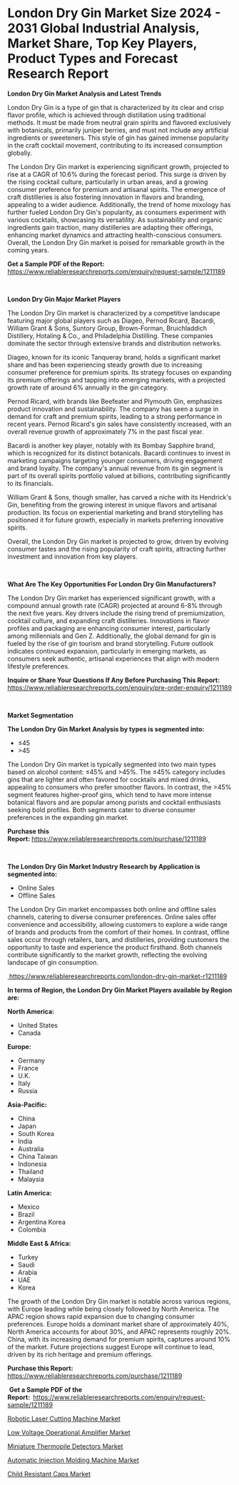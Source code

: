 <p><h1>London Dry Gin Market Size 2024 - 2031 Global Industrial Analysis, Market Share, Top Key Players, Product Types and Forecast Research Report</h1></p><p><strong>London Dry Gin Market Analysis and Latest Trends</strong></p>
<p><p>London Dry Gin is a type of gin that is characterized by its clear and crisp flavor profile, which is achieved through distillation using traditional methods. It must be made from neutral grain spirits and flavored exclusively with botanicals, primarily juniper berries, and must not include any artificial ingredients or sweeteners. This style of gin has gained immense popularity in the craft cocktail movement, contributing to its increased consumption globally.</p><p>The London Dry Gin market is experiencing significant growth, projected to rise at a CAGR of 10.6% during the forecast period. This surge is driven by the rising cocktail culture, particularly in urban areas, and a growing consumer preference for premium and artisanal spirits. The emergence of craft distilleries is also fostering innovation in flavors and branding, appealing to a wider audience. Additionally, the trend of home mixology has further fueled London Dry Gin's popularity, as consumers experiment with various cocktails, showcasing its versatility. As sustainability and organic ingredients gain traction, many distilleries are adapting their offerings, enhancing market dynamics and attracting health-conscious consumers. Overall, the London Dry Gin market is poised for remarkable growth in the coming years.</p></p>
<p><strong>Get a Sample PDF of the Report:&nbsp;</strong> <a href="https://www.reliableresearchreports.com/enquiry/request-sample/1211189?utm_campaign=24&utm_medium=2&utm_source=Github&utm_content=ia&utm_term=05102024&utm_id=london-dry-gin">https://www.reliableresearchreports.com/enquiry/request-sample/1211189</a></p>
<p>&nbsp;</p>
<p><strong>London Dry Gin Major Market Players</strong></p>
<p><p>The London Dry Gin market is characterized by a competitive landscape featuring major global players such as Diageo, Pernod Ricard, Bacardi, William Grant & Sons, Suntory Group, Brown-Forman, Bruichladdich Distillery, Hotaling & Co., and Philadelphia Distilling. These companies dominate the sector through extensive brands and distribution networks.</p><p>Diageo, known for its iconic Tanqueray brand, holds a significant market share and has been experiencing steady growth due to increasing consumer preference for premium spirits. Its strategy focuses on expanding its premium offerings and tapping into emerging markets, with a projected growth rate of around 6% annually in the gin category.</p><p>Pernod Ricard, with brands like Beefeater and Plymouth Gin, emphasizes product innovation and sustainability. The company has seen a surge in demand for craft and premium spirits, leading to a strong performance in recent years. Pernod Ricard's gin sales have consistently increased, with an overall revenue growth of approximately 7% in the past fiscal year.</p><p>Bacardi is another key player, notably with its Bombay Sapphire brand, which is recognized for its distinct botanicals. Bacardi continues to invest in marketing campaigns targeting younger consumers, driving engagement and brand loyalty. The company's annual revenue from its gin segment is part of its overall spirits portfolio valued at billions, contributing significantly to its financials.</p><p>William Grant & Sons, though smaller, has carved a niche with its Hendrick's Gin, benefiting from the growing interest in unique flavors and artisanal production. Its focus on experiential marketing and brand storytelling has positioned it for future growth, especially in markets preferring innovative spirits.</p><p>Overall, the London Dry Gin market is projected to grow, driven by evolving consumer tastes and the rising popularity of craft spirits, attracting further investment and innovation from key players.</p></p>
<p>&nbsp;</p>
<p><strong>What Are The Key Opportunities For London Dry Gin Manufacturers?</strong></p>
<p><p>The London Dry Gin market has experienced significant growth, with a compound annual growth rate (CAGR) projected at around 6-8% through the next five years. Key drivers include the rising trend of premiumization, cocktail culture, and expanding craft distilleries. Innovations in flavor profiles and packaging are enhancing consumer interest, particularly among millennials and Gen Z. Additionally, the global demand for gin is fueled by the rise of gin tourism and brand storytelling. Future outlook indicates continued expansion, particularly in emerging markets, as consumers seek authentic, artisanal experiences that align with modern lifestyle preferences.</p></p>
<p><strong>Inquire or Share Your Questions If Any Before Purchasing This Report:</strong> <a href="https://www.reliableresearchreports.com/enquiry/pre-order-enquiry/1211189?utm_campaign=24&utm_medium=2&utm_source=Github&utm_content=ia&utm_term=05102024&utm_id=london-dry-gin">https://www.reliableresearchreports.com/enquiry/pre-order-enquiry/1211189</a></p>
<p>&nbsp;</p>
<p><strong>Market Segmentation</strong></p>
<p><strong>The London Dry Gin Market Analysis by types is segmented into:</strong></p>
<p><ul><li>≤45</li><li>>45</li></ul></p>
<p><p>The London Dry Gin market is typically segmented into two main types based on alcohol content: ≤45% and >45%. The ≤45% category includes gins that are lighter and often favored for cocktails and mixed drinks, appealing to consumers who prefer smoother flavors. In contrast, the >45% segment features higher-proof gins, which tend to have more intense botanical flavors and are popular among purists and cocktail enthusiasts seeking bold profiles. Both segments cater to diverse consumer preferences in the expanding gin market.</p></p>
<p><strong>Purchase this Report:&nbsp;</strong><a href="https://www.reliableresearchreports.com/purchase/1211189?utm_campaign=24&utm_medium=2&utm_source=Github&utm_content=ia&utm_term=05102024&utm_id=london-dry-gin">https://www.reliableresearchreports.com/purchase/1211189</a></p>
<p>&nbsp;</p>
<p><strong>The London Dry Gin Market Industry Research by Application is segmented into:</strong></p>
<p><ul><li>Online Sales</li><li>Offline Sales</li></ul></p>
<p><p>The London Dry Gin market encompasses both online and offline sales channels, catering to diverse consumer preferences. Online sales offer convenience and accessibility, allowing customers to explore a wide range of brands and products from the comfort of their homes. In contrast, offline sales occur through retailers, bars, and distilleries, providing customers the opportunity to taste and experience the product firsthand. Both channels contribute significantly to the market growth, reflecting the evolving landscape of gin consumption.</p></p>
<p><a href="https://www.reliableresearchreports.com/london-dry-gin-market-r1211189?utm_campaign=24&utm_medium=2&utm_source=Github&utm_content=ia&utm_term=05102024&utm_id=london-dry-gin">&nbsp;https://www.reliableresearchreports.com/london-dry-gin-market-r1211189</a></p>
<p><strong>In terms of Region, the London Dry Gin Market Players available by Region are:</strong></p>
<p>
    <p> <strong> North America: </strong>
        <ul>
            <li>United States</li>
            <li>Canada</li>
        </ul>
        </p> 
    <p> <strong> Europe: </strong>
        <ul>
            <li>Germany</li>
            <li>France</li>
            <li>U.K.</li>
            <li>Italy</li>
            <li>Russia</li>
        </ul>
        </p> 
    <p> <strong> Asia-Pacific: </strong>
        <ul>
            <li>China</li>
            <li>Japan</li>
            <li>South Korea</li>
            <li>India</li>
            <li>Australia</li>
            <li>China Taiwan</li>
            <li>Indonesia</li>
            <li>Thailand</li>
            <li>Malaysia</li>
        </ul>
        </p> 
    <p> <strong> Latin America: </strong>
        <ul>
            <li>Mexico</li>
            <li>Brazil</li>
            <li>Argentina Korea</li>
            <li>Colombia</li>
        </ul>
        </p> 
    <p> <strong> Middle East & Africa: </strong>
        <ul>
            <li>Turkey</li>
            <li>Saudi</li>
            <li>Arabia</li>
            <li>UAE</li>
            <li>Korea</li>
        </ul>
    </p>
    </p>
<p><p>The growth of the London Dry Gin market is notable across various regions, with Europe leading while being closely followed by North America. The APAC region shows rapid expansion due to changing consumer preferences. Europe holds a dominant market share of approximately 40%, North America accounts for about 30%, and APAC represents roughly 20%. China, with its increasing demand for premium spirits, captures around 10% of the market. Future projections suggest Europe will continue to lead, driven by its rich heritage and premium offerings.</p></p>
<p><strong>Purchase this Report: </strong><a href="https://www.reliableresearchreports.com/purchase/1211189?utm_campaign=24&utm_medium=2&utm_source=Github&utm_content=ia&utm_term=05102024&utm_id=london-dry-gin">https://www.reliableresearchreports.com/purchase/1211189</a></p>
<p>&nbsp;<strong>Get a Sample PDF of the Report:&nbsp;&nbsp;</strong><a href="https://www.reliableresearchreports.com/enquiry/request-sample/1211189?utm_campaign=24&utm_medium=2&utm_source=Github&utm_content=ia&utm_term=05102024&utm_id=london-dry-gin">https://www.reliableresearchreports.com/enquiry/request-sample/1211189</a></p>
<p><strong></strong></p>
<p><p><a href="https://www.linkedin.com/pulse/market-forecast-global-robotic-laser-cutting-machine-b0pue?utm_campaign=24&utm_medium=2&utm_source=Github&utm_content=ia&utm_term=05102024&utm_id=london-dry-gin">Robotic Laser Cutting Machine Market</a></p><p><a href="https://issuu.com/reportprime-2/docs/low-voltage-operational-amplifier-m_ffbc366ba64ccc?utm_campaign=24&utm_medium=2&utm_source=Github&utm_content=ia&utm_term=05102024&utm_id=london-dry-gin">Low Voltage Operational Amplifier Market</a></p><p><a href="https://issuu.com/reportprime-2/docs/miniature-thermopile-detectors-mark_ee324d637e1610?utm_campaign=24&utm_medium=2&utm_source=Github&utm_content=ia&utm_term=05102024&utm_id=london-dry-gin">Miniature Thermopile Detectors Market</a></p><p><a href="https://www.linkedin.com/pulse/automatic-injection-molding-machine-market-ecosystem-competitive-0lrpe?utm_campaign=24&utm_medium=2&utm_source=Github&utm_content=ia&utm_term=05102024&utm_id=london-dry-gin">Automatic Injection Molding Machine Market</a></p><p><a href="https://github.com/FahadAhmed712/Market-Research-Report-List-1/blob/main/child-resistant-caps-market.md?utm_campaign=24&utm_medium=2&utm_source=Github&utm_content=ia&utm_term=05102024&utm_id=london-dry-gin">Child Resistant Caps Market</a></p></p>